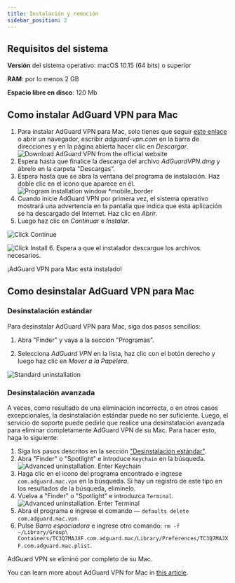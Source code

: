 ```yaml
---
title: Instalación y remoción
sidebar_position: 2
---
```


## Requisitos del sistema

**Versión** del sistema operativo: macOS 10.15 (64 bits) o superior

**RAM**: por lo menos 2 GB

**Espacio libre en disco**: 120 Mb

## Como instalar AdGuard VPN para Mac

1. Para instalar AdGuard VPN para Mac, solo tienes que seguir [este enlace](https://agrd.io/mac_vpn) o abrir un navegador, escribir *adguard-vpn.com* en la barra de direcciones y en la página abierta hacer clic en *Descargar*. ![Download AdGuard VPN from the official website](https://cdn.adguardvpn.com/public/Adguard/kb/vpn-install/mac-install-en.png)
2. Espera hasta que finalice la descarga del archivo *AdGuardVPN.dmg* y ábrelo en la carpeta "Descargas".
3. Espera hasta que se abra la ventana del programa de instalación. Haz doble clic en el icono que aparece en él. ![Program installation window *mobile_border](https://cdn.adguardvpn.com/public/Adguard/kb/vpn-install/mac-install-ru-1.png)
4. Cuando inicie AdGuard VPN por primera vez, el sistema operativo mostrará una advertencia en la pantalla que indica que esta aplicación se ha descargado del Internet. Haz clic en *Abrir*.
5. Luego haz clic en *Continuar* e *Instalar*.

![Click Continue](https://cdn.adguardvpn.com/public/Adguard/kb/vpn-install/.mac-install-2-en~imageoptim.png)

![Click Install](https://cdn.adguardvpn.com/public/Adguard/kb/vpn-install/mac-install-3-en.png)
6. Espera a que el instalador descargue los archivos necesarios.

¡AdGuard VPN para Mac está instalado!

## Como desinstalar AdGuard VPN para Mac

### Desinstalación estándar

Para desinstalar AdGuard VPN para Mac, siga dos pasos sencillos:

1. Abra "Finder" y vaya a la sección "Programas".

2. Selecciona *AdGuard VPN* en la lista, haz clic con el botón derecho y luego haz clic en *Mover a la Papelera*.

![Standard uninstallation](https://cdn.adguardvpn.com/public/Adguard/kb/vpn-install/mac-uninstall-1-en.png)

### Desinstalación avanzada

A veces, como resultado de una eliminación incorrecta, o en otros casos excepcionales, la desinstalación estándar puede no ser suficiente. Luego, el servicio de soporte puede pedirle que realice una desinstalación avanzada para eliminar completamente AdGuard VPN de su Mac. Para hacer esto, haga lo siguiente:

1. Siga los pasos descritos en la sección ["Desinstalación estándar"](#how-to-uninstall-adguard-vpn-for-mac).
2. Abra "Finder" o "Spotlight" e introduce `Keychain` en la búsqueda. ![Advanced uninstallation. Enter Keychain](https://cdn.adguardvpn.com/public/Adguard/kb/vpn-install/mac-key-chain-en.png)
3. Haga clic en el icono del programa encontrado e ingrese `com.adguard.mac.vpn` en la búsqueda. Si hay un registro de este tipo en los resultados de la búsqueda, elimínelo.
4. Vuelva a "Finder" o "Spotlight" e introduzca `Terminal`. ![Advanced uninstallation. Enter Terminal](https://cdn.adguardvpn.com/public/Adguard/kb/vpn-install/mac-terminal-en.png)
5. Abra el programa e ingrese el comando — `defaults delete com.adguard.mac.vpn`.
6. Pulse *Barra espaciadora* e ingrese otro comando: `rm -f ~/Library/Group\ Containers/TC3Q7MAJXF.com.adguard.mac/Library/Preferences/TC3Q7MAJXF.com.adguard.mac.plist`.

AdGuard VPN se eliminó por completo de su Mac.

You can learn more about AdGuard VPN for Mac in [this article](/adguard-vpn-for-mac/overview).
